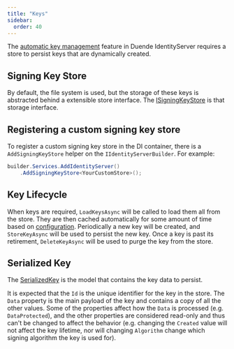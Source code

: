 ```yaml
---
title: "Keys"
sidebar:
  order: 40
---
```


The [automatic key management](/identityserver/v7/fundamentals/keys/automatic_key_management) feature in Duende IdentityServer requires a store to persist keys that are dynamically created.

## Signing Key Store
By default, the file system is used, but the storage of these keys is abstracted behind a extensible store interface.
The [ISigningKeyStore](/identityserver/v7/reference/stores/signing_key_store) is that storage interface. 

## Registering a custom signing key store

To register a custom signing key store in the DI container, there is a `AddSigningKeyStore` helper on the `IIdentityServerBuilder`. 
For example:

```cs
builder.Services.AddIdentityServer()
    .AddSigningKeyStore<YourCustomStore>();
```

## Key Lifecycle
When keys are required, `LoadKeysAsync` will be called to load them all from the store. 
They are then cached automatically for some amount of time based on [configuration](/identityserver/v7/reference/options#key-management).
Periodically a new key will be created, and `StoreKeyAsync` will be used to persist the new key.
Once a key is past its retirement, `DeleteKeyAsync` will be used to purge the key from the store.

## Serialized Key
The [SerializedKey](/identityserver/v7/reference/stores/signing_key_store#serializedkey) is the model that contains the key data to persist. 

It is expected that the `Id` is the unique identifier for the key in the store. The `Data` property is the main payload of the key and contains a copy of all the other values. Some of the properties affect how the `Data` is processed (e.g. `DataProtected`), and the other properties are considered read-only and thus can't be changed to affect the behavior (e.g. changing the `Created` value will not affect the key lifetime, nor will changing `Algorithm` change which signing algorithm the key is used for).

